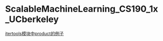 # ScalableMachineLearning_CS190_1x_UCberkeley
[itertools模块中product的例子](http://woodpecker.org.cn/diveintopython3/advanced-iterators.html)
